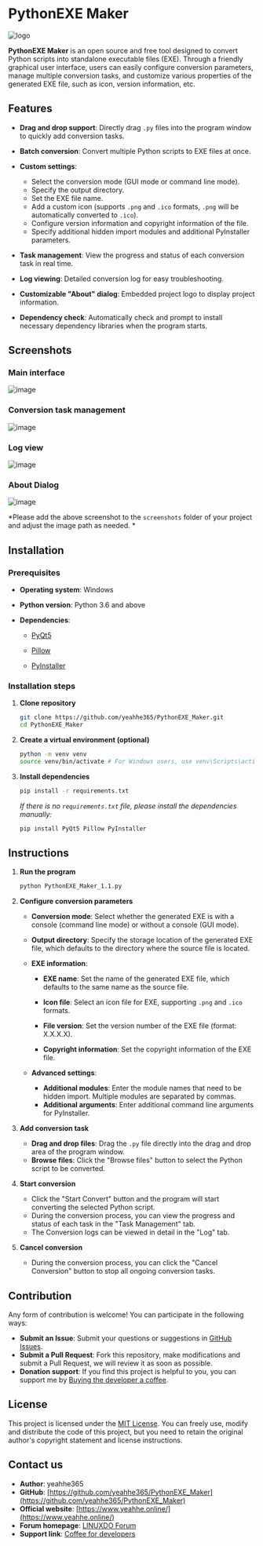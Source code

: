 # PythonEXE Maker

![logo](./Icons/logo.png)

**PythonEXE Maker** is an open source and free tool designed to convert Python scripts into standalone executable files (EXE). Through a friendly graphical user interface, users can easily configure conversion parameters, manage multiple conversion tasks, and customize various properties of the generated EXE file, such as icon, version information, etc.

## Features

- **Drag and drop support**: Directly drag `.py` files into the program window to quickly add conversion tasks.

- **Batch conversion**: Convert multiple Python scripts to EXE files at once.

- **Custom settings**:
  - Select the conversion mode (GUI mode or command line mode).
  - Specify the output directory.
  - Set the EXE file name.
  - Add a custom icon (supports `.png` and `.ico` formats, `.png` will be automatically converted to `.ico`).
  - Configure version information and copyright information of the file.
  - Specify additional hidden import modules and additional PyInstaller parameters.
- **Task management**: View the progress and status of each conversion task in real time.
- **Log viewing**: Detailed conversion log for easy troubleshooting.
- **Customizable "About" dialog**: Embedded project logo to display project information.
- **Dependency check**: Automatically check and prompt to install necessary dependency libraries when the program starts.

## Screenshots

### Main interface

![image](./Screenshots/Chinese/MainInterface.png)

### Conversion task management

![image](./Screenshots/Chinese/ConversionTaskManagement.png)

### Log view

![image](./Screenshots/Chinese/LogView.png)

### About Dialog

![image](./Screenshots/Chinese/AboutDialog.png)

*Please add the above screenshot to the `screenshots` folder of your project and adjust the image path as needed. *

## Installation

### Prerequisites

- **Operating system**: Windows

- **Python version**: Python 3.6 and above

- **Dependencies**:

  - [PyQt5](https://pypi.org/project/PyQt5/)

  - [Pillow](https://pypi.org/project/Pillow/)

  - [PyInstaller](https://pypi.org/project/PyInstaller/)

### Installation steps

1. **Clone repository**

    ```bash
    git clone https://github.com/yeahhe365/PythonEXE_Maker.git
    cd PythonEXE_Maker
    ```

2. **Create a virtual environment (optional)**

    ```bash
    python -m venv venv
    source venv/bin/activate # For Windows users, use venv\Scripts\activate
    ```

3. **Install dependencies**

    ```bash
    pip install -r requirements.txt
    ```

    *If there is no `requirements.txt` file, please install the dependencies manually:*

    ```bash
    pip install PyQt5 Pillow PyInstaller
    ```

## Instructions

1. **Run the program**

    ```bash
    python PythonEXE_Maker_1.1.py
    ```

2. **Configure conversion parameters**

   - **Conversion mode**: Select whether the generated EXE is with a console (command line mode) or without a console (GUI mode).

   - **Output directory**: Specify the storage location of the generated EXE file, which defaults to the directory where the source file is located.

   - **EXE information**:

     - **EXE name**: Set the name of the generated EXE file, which defaults to the same name as the source file.

     - **Icon file**: Select an icon file for EXE, supporting `.png` and `.ico` formats.

     - **File version**: Set the version number of the EXE file (format: X.X.X.X).
     - **Copyright information**: Set the copyright information of the EXE file.
   - **Advanced settings**:
     - **Additional modules**: Enter the module names that need to be hidden import. Multiple modules are separated by commas.
     - **Additional arguments**: Enter additional command line arguments for PyInstaller.

3. **Add conversion task**

   - **Drag and drop files**: Drag the `.py` file directly into the drag and drop area of the program window.
   - **Browse files**: Click the "Browse files" button to select the Python script to be converted.

4. **Start conversion**

   - Click the "Start Convert" button and the program will start converting the selected Python script.
   - During the conversion process, you can view the progress and status of each task in the "Task Management" tab.
   - The Conversion logs can be viewed in detail in the "Log" tab.

5. **Cancel conversion**

   - During the conversion process, you can click the "Cancel Conversion" button to stop all ongoing conversion tasks.

## Contribution

Any form of contribution is welcome! You can participate in the following ways:

  - **Submit an Issue**: Submit your questions or suggestions in [GitHub Issues](https://github.com/yeahhe365/PythonEXE_Maker/issues).
  - **Submit a Pull Request**: Fork this repository, make modifications and submit a Pull Request, we will review it as soon as possible.
  - **Donation support**: If you find this project is helpful to you, you can support me by [Buying the developer a coffee](https://b23.tv/Sni5cax).

## License

This project is licensed under the [MIT License](LICENSE). You can freely use, modify and distribute the code of this project, but you need to retain the original author's copyright statement and license instructions.

## Contact us

- **Author**: yeahhe365
- **GitHub**: [https://github.com/yeahhe365/PythonEXE_Maker](https://github.com/yeahhe365/PythonEXE_Maker)
- **Official website**: [https://www.yeahhe.online/](https://www.yeahhe.online/)
- **Forum homepage**: [LINUXDO Forum](https://www.linuxdo.com/users/yeahhe)
- **Support link**: [Coffee for developers](https://b23.tv/Sni5cax)